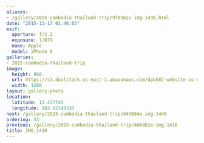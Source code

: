 ```yaml
---
aliases:
- /gallery/2015-cambodia-thailand-trip/9f0162c-img-1436.html
date: "2015-11-17 01:46:05"
exif:
  aperture: f/2.2
  exposure: 1/879
  make: Apple
  model: iPhone 6
galleries:
- 2015-cambodia-thailand-trip
image:
  height: 960
  url: https://s3.dualstack.us-east-1.amazonaws.com/dpb587-website-us-east-1/asset/gallery/2015-cambodia-thailand-trip/9f0162c-img-1436~1280.jpg
  width: 1280
layout: gallery-photo
location:
  latitude: 13.437745
  longitude: 103.92146333
next: /gallery/2015-cambodia-thailand-trip/d43684e-img-1440
ordering: 53
previous: /gallery/2015-cambodia-thailand-trip/4d68b2e-img-1416
title: IMG_1436
---
```

